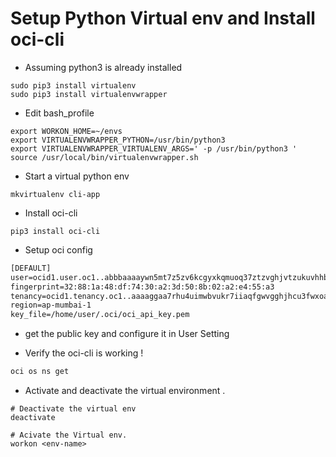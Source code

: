 # Setup Python Virtual env and Install oci-cli

* Assuming python3 is already installed 
````buildoutcfg
sudo pip3 install virtualenv
sudo pip3 install virtualenvwrapper
````

* Edit bash_profile

````buildoutcfg
export WORKON_HOME=~/envs
export VIRTUALENVWRAPPER_PYTHON=/usr/bin/python3
export VIRTUALENVWRAPPER_VIRTUALENV_ARGS=' -p /usr/bin/python3 '
source /usr/local/bin/virtualenvwrapper.sh
````

* Start a virtual python env 

````commandline
mkvirtualenv cli-app
````

* Install oci-cli

````commandline
pip3 install oci-cli
````

* Setup oci config

````dtd
[DEFAULT]
user=ocid1.user.oc1..abbbaaaaywn5mt7z5zv6kcgyxkqmuoq37ztzvghjvtzukuvhhbzz5za4trcq
fingerprint=32:88:1a:48:df:74:30:a2:3d:50:8b:02:a2:e4:55:a3
tenancy=ocid1.tenancy.oc1..aaaaggaa7rhu4uimwbvukr7iiaqfgwvgghjhcu3fwxoalflw4cisy7jtuuon6va
region=ap-mumbai-1
key_file=/home/user/.oci/oci_api_key.pem
````

* get the public key and configure it in User Setting 

* Verify the oci-cli is working !

````dtd
oci os ns get
````

* Activate and deactivate the virtual environment .

````
# Deactivate the virtual env 
deactivate

# Acivate the Virtual env.
workon <env-name>
````